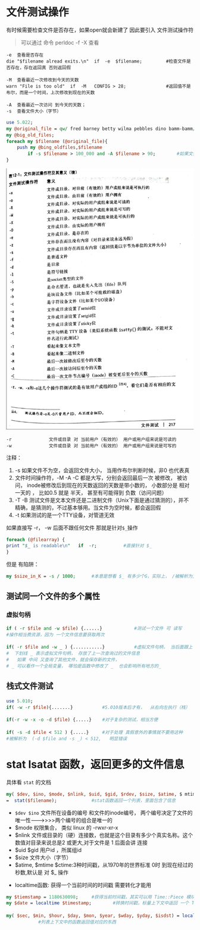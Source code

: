 # 文件测试操作

有时候需要检查文件是否存在，如果open就会新建了
因此要引入 文件测试操作符
> 可以通过 命令 perldoc -f -X 查看

```
-e	查看是否存在
die "$filename alread exits.\n"  if  -e  $filename;			#检查文件是否存在，存在返回真 否则返回假

-M	查看最近一次修改到今天的天数
warn "File is too old"  if  -M   CONFIG > 28;				#返回值不是布尔，而是一个时间，上次修改到现在的天数

-A	查看最近一次访问 到今天的天数；
-s	查看文件大小（字节）
```

```perl
use 5.022;
my @original_file = qw/ fred barney betty wilma pebbles dino bamm-bamm/;
my @big_old_files;
foreach my $filename (@original_file){
	push my @bing_oldfiles,$filename
		if -s $filename > 100_000 and -A $filename > 90;		#如果文件大小大于100000字节， 超过90天没被访问，
}
```

![文件测试](./Picture/FileTest_opt.jpg)

```
-r				文件或目录 对 当前用户（有效的） 用户或用户组来说是可读的
-w				文件或目录 对 当前用户（有效的） 用户或用户组来说是可写的
```

注释：
1. -s	如果文件不为空，会返回文件大小， 当用作布尔判断时候，非0 也代表真
2. 文件时间操作符，-M   -A   -C	都是大写，分别会返回最后一次 被修改， 被访问， inode被修改后到现在的天数返回的天数是带小数的， 小数部分是 相对一天的 ， 比如0.5 就是 半天，  甚至有可能得到 负数（访问问题）
3. -T   -B	测试文件是文本文件还是二进制文件（Unix下面是通过猜测的），并不精确，是猜测的，不过基本够用。当文件为空时候，都会返回假
4. -t		如果测试的是一个TTY设备，对管道无效

如果直接写  -r， -w 后面不跟任何文件   那就是针对`$_`操作

```perl
foreach (@filearray) {
print "$_ is readable\n"   if  -r;			#直接针对 $_
}
```
但是 有陷阱：

```perl
my $size_in_K = -s / 1000;		#本意是想看 $_ 有多少个G，实际上， /被解析为文件了， 而不是除号
```

## 测试同一个文件的多个属性
### 虚拟句柄

```perl
if ( -r $file and -w $file) {......}			#测试一个文件 可 读写
#操作相当费资源，因为 一个文件信息要获取两次

if( -r $file and -w _ ) {...........}			#虚拟文件句柄， 当后面跟上 下划线 _  就不用再次读取硬盘了
#  下划线 _ 表示虚拟文件句柄， 存放了上一次查询过的文件信息
#   如果 中间 又查询了其他文件，就会保存新的文件，
# _ 可以看作一个全局变量， 哪怕是函数中修改了 _  也会影响所有地方的_
```


## 栈式文件测试

```perl
use 5.010;
if( -w -r $file){.......}			#5.010版本后才有，  从右向左执行（栈）

if(-r -w -x -o -d $file) {.....}	#对于复杂的测试，相当方便

if( -s -d $file < 512 ) {.....}		#对于处理 真假意外的事情就不要用这种
#被解析为  (-d $file and -s _) < 512,   明显错误
```

# stat  lsatat 函数，返回更多的文件信息

具体看 `stat` 的文档

```perl
my( $dev, $ino, $mode, $nlink, $uid, $gid, $rdev, $size, $atime, $ mtime, $ctime ,$blksize, $blocks)
=  stat($filename);				#stat函数返回一个列表，里面包含了信息
```

* `$dev $ino`		文件所在设备的编号 和文件的inode编号， 两个编号决定了文件的唯一性--->>>>两个编号的组合是唯一的
* $mode		权限集合， 类似  linux 的  -rwxr-xr-x
* $nlink		文件或目录的（硬）连接数，也就是这个目录有多少个真实名称。这个数值对目录来说总是2 或更大,对于文件是 1 后面会讲 连接
* $uid  $gid	用户id ，所属组id
* $size		文件大小（字节）
* $atime, $mtime  $ctime:3种时间戳，从1970年的世界标准 0时 到现在经过的 秒数,默认是 对 $_ 操作
 + localtime函数:
获得一个当前时间的时间戳 需要转化才能用

```perl
my $tiemstamp = 1180630098;		#获得当前时间戳，其实可以用 Time::Piece 模块
my $date = localtime $timestamp;		#转换时间戳，标量上下文中返回 一个 Thu May 31 00:00......这样的字符串

my( $sec, $min, $hour, $day, $mon, $year, $wday, $yday, $isdst) = localtime $timestamp;
			#列表上下文中的函数返回值对应的东西
```
